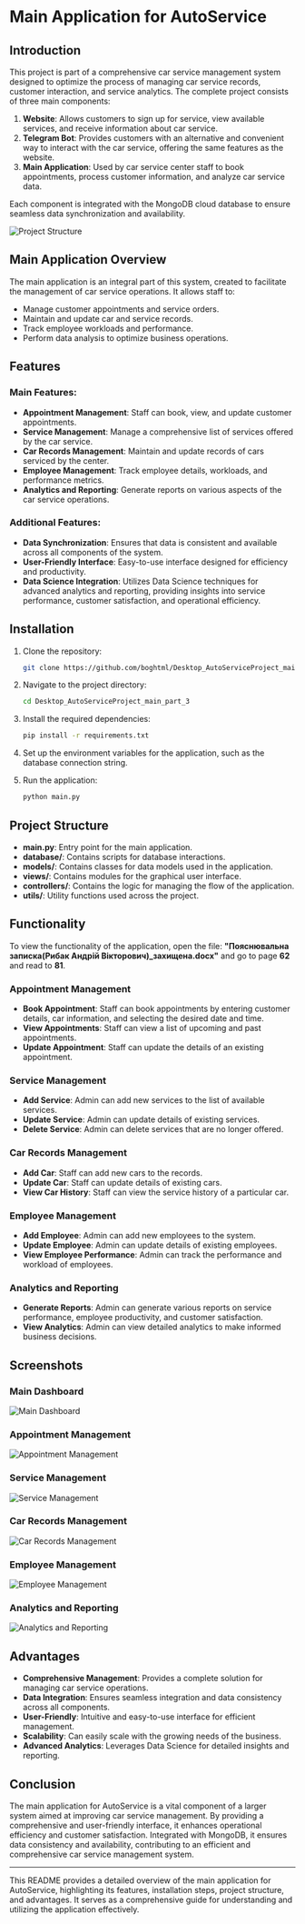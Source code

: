 # Main Application for AutoService

## Introduction

This project is part of a comprehensive car service management system designed to optimize the process of managing car service records, customer interaction, and service analytics. The complete project consists of three main components:

1. **Website**: Allows customers to sign up for service, view available services, and receive information about car service.
2. **Telegram Bot**: Provides customers with an alternative and convenient way to interact with the car service, offering the same features as the website.
3. **Main Application**: Used by car service center staff to book appointments, process customer information, and analyze car service data.

Each component is integrated with the MongoDB cloud database to ensure seamless data synchronization and availability.

![Project Structure](https://github.com/boghtml/TelegramBot_AutoServiceProject_part_1/assets/119760440/f30720c6-70fe-47de-a98a-502ae62bf98f)

## Main Application Overview

The main application is an integral part of this system, created to facilitate the management of car service operations. It allows staff to:
- Manage customer appointments and service orders.
- Maintain and update car and service records.
- Track employee workloads and performance.
- Perform data analysis to optimize business operations.

## Features

### Main Features:
- **Appointment Management**: Staff can book, view, and update customer appointments.
- **Service Management**: Manage a comprehensive list of services offered by the car service.
- **Car Records Management**: Maintain and update records of cars serviced by the center.
- **Employee Management**: Track employee details, workloads, and performance metrics.
- **Analytics and Reporting**: Generate reports on various aspects of the car service operations.

### Additional Features:
- **Data Synchronization**: Ensures that data is consistent and available across all components of the system.
- **User-Friendly Interface**: Easy-to-use interface designed for efficiency and productivity.
- **Data Science Integration**: Utilizes Data Science techniques for advanced analytics and reporting, providing insights into service performance, customer satisfaction, and operational efficiency.

## Installation

1. Clone the repository:
    ```bash
    git clone https://github.com/boghtml/Desktop_AutoServiceProject_main_part_3.git
    ```

2. Navigate to the project directory:
    ```bash
    cd Desktop_AutoServiceProject_main_part_3
    ```

3. Install the required dependencies:
    ```bash
    pip install -r requirements.txt
    ```

4. Set up the environment variables for the application, such as the database connection string.

5. Run the application:
    ```bash
    python main.py
    ```

## Project Structure

- **main.py**: Entry point for the main application.
- **database/**: Contains scripts for database interactions.
- **models/**: Contains classes for data models used in the application.
- **views/**: Contains modules for the graphical user interface.
- **controllers/**: Contains the logic for managing the flow of the application.
- **utils/**: Utility functions used across the project.

## Functionality

To view the functionality of the application, open the file: **"Пояснювальна записка(Рибак Андрій Вікторович)_захищена.docx"** and go to page **62** and read to **81**.

### Appointment Management
- **Book Appointment**: Staff can book appointments by entering customer details, car information, and selecting the desired date and time.
- **View Appointments**: Staff can view a list of upcoming and past appointments.
- **Update Appointment**: Staff can update the details of an existing appointment.

### Service Management
- **Add Service**: Admin can add new services to the list of available services.
- **Update Service**: Admin can update details of existing services.
- **Delete Service**: Admin can delete services that are no longer offered.

### Car Records Management
- **Add Car**: Staff can add new cars to the records.
- **Update Car**: Staff can update details of existing cars.
- **View Car History**: Staff can view the service history of a particular car.

### Employee Management
- **Add Employee**: Admin can add new employees to the system.
- **Update Employee**: Admin can update details of existing employees.
- **View Employee Performance**: Admin can track the performance and workload of employees.

### Analytics and Reporting
- **Generate Reports**: Admin can generate various reports on service performance, employee productivity, and customer satisfaction.
- **View Analytics**: Admin can view detailed analytics to make informed business decisions.

## Screenshots

### Main Dashboard
![Main Dashboard](https://github.com/boghtml/Desktop_AutoServiceProject_main_part_3/assets/main_dashboard.png)

### Appointment Management
![Appointment Management](https://github.com/boghtml/Desktop_AutoServiceProject_main_part_3/assets/appointment_management.png)

### Service Management
![Service Management](https://github.com/boghtml/Desktop_AutoServiceProject_main_part_3/assets/service_management.png)

### Car Records Management
![Car Records Management](https://github.com/boghtml/Desktop_AutoServiceProject_main_part_3/assets/car_records_management.png)

### Employee Management
![Employee Management](https://github.com/boghtml/Desktop_AutoServiceProject_main_part_3/assets/employee_management.png)

### Analytics and Reporting
![Analytics and Reporting](https://github.com/boghtml/Desktop_AutoServiceProject_main_part_3/assets/analytics_reporting.png)

## Advantages

- **Comprehensive Management**: Provides a complete solution for managing car service operations.
- **Data Integration**: Ensures seamless integration and data consistency across all components.
- **User-Friendly**: Intuitive and easy-to-use interface for efficient management.
- **Scalability**: Can easily scale with the growing needs of the business.
- **Advanced Analytics**: Leverages Data Science for detailed insights and reporting.

## Conclusion

The main application for AutoService is a vital component of a larger system aimed at improving car service management. By providing a comprehensive and user-friendly interface, it enhances operational efficiency and customer satisfaction. Integrated with MongoDB, it ensures data consistency and availability, contributing to an efficient and comprehensive car service management system.

---

This README provides a detailed overview of the main application for AutoService, highlighting its features, installation steps, project structure, and advantages. It serves as a comprehensive guide for understanding and utilizing the application effectively.
